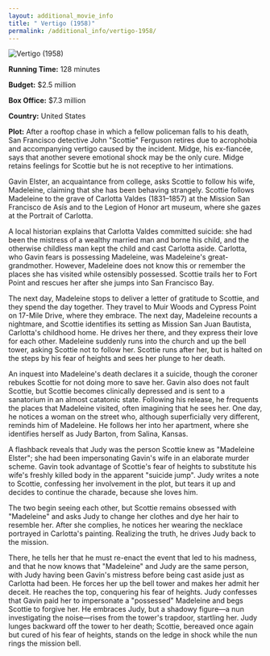 ```yaml
---
layout: additional_movie_info
title: " Vertigo (1958)"
permalink: /additional_info/vertigo-1958/
---
```


![ Vertigo (1958)](https://upload.wikimedia.org/wikipedia/commons/thumb/7/75/Vertigomovie_restoration.jpg/220px-Vertigomovie_restoration.jpg)

**Running Time:** 128 minutes

**Budget:** $2.5 million

**Box Office:** $7.3 million

**Country:** United States

**Plot:** After a rooftop chase in which a fellow policeman falls to his death, San Francisco detective John "Scottie" Ferguson retires due to acrophobia and accompanying vertigo caused by the incident. Midge, his ex-fiancée, says that another severe emotional shock may be the only cure. Midge retains feelings for Scottie but he is not receptive to her intimations.

Gavin Elster, an acquaintance from college, asks Scottie to follow his wife, Madeleine, claiming that she has been behaving strangely. Scottie follows Madeleine to the grave of Carlotta Valdes (1831–1857) at the Mission San Francisco de Asís and to the Legion of Honor art museum, where she gazes at the Portrait of Carlotta.

A local historian explains that Carlotta Valdes committed suicide: she had been the mistress of a wealthy married man and borne his child, and the otherwise childless man kept the child and cast Carlotta aside. Carlotta, who Gavin fears is possessing Madeleine, was Madeleine's great-grandmother. However, Madeleine does not know this or remember the places she has visited while ostensibly possessed. Scottie trails her to Fort Point and rescues her after she jumps into San Francisco Bay.

The next day, Madeleine stops to deliver a letter of gratitude to Scottie, and they spend the day together. They travel to Muir Woods and Cypress Point on 17-Mile Drive, where they embrace. The next day, Madeleine recounts a nightmare, and Scottie identifies its setting as Mission San Juan Bautista, Carlotta's childhood home. He drives her there, and they express their love for each other. Madeleine suddenly runs into the church and up the bell tower, asking Scottie not to follow her. Scottie runs after her, but is halted on the steps by his fear of heights and sees her plunge to her death.

An inquest into Madeleine's death declares it a suicide, though the coroner rebukes Scottie for not doing more to save her. Gavin also does not fault Scottie, but Scottie becomes clinically depressed and is sent to a sanatorium in an almost catatonic state. Following his release, he frequents the places that Madeleine visited, often imagining that he sees her. One day, he notices a woman on the street who, although superficially very different, reminds him of Madeleine. He follows her into her apartment, where she identifies herself as Judy Barton, from Salina, Kansas.

A flashback reveals that Judy was the person Scottie knew as "Madeleine Elster"; she had been impersonating Gavin's wife in an elaborate murder scheme. Gavin took advantage of Scottie's fear of heights to substitute his wife's freshly killed body in the apparent "suicide jump". Judy writes a note to Scottie, confessing her involvement in the plot, but tears it up and decides to continue the charade, because she loves him.

The two begin seeing each other, but Scottie remains obsessed with "Madeleine" and asks Judy to change her clothes and dye her hair to resemble her. After she complies, he notices her wearing the necklace portrayed in Carlotta's painting. Realizing the truth, he drives Judy back to the mission.

There, he tells her that he must re-enact the event that led to his madness, and that he now knows that "Madeleine" and Judy are the same person, with Judy having been Gavin's mistress before being cast aside just as Carlotta had been. He forces her up the bell tower and makes her admit her deceit. He reaches the top, conquering his fear of heights. Judy confesses that Gavin paid her to impersonate a "possessed" Madeleine and begs Scottie to forgive her. He embraces Judy, but a shadowy figure—a nun investigating the noise—rises from the tower's trapdoor, startling her. Judy lunges backward off the tower to her death; Scottie, bereaved once again but cured of his fear of heights, stands on the ledge in shock while the nun rings the mission bell.